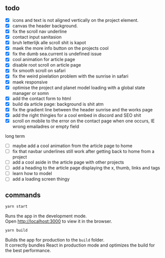 ## todo
- [x] icons and text is not aligned vertically on the project element.
- [x] canvas the header background.
- [x] fix the scroll nav underline
- [x] contact input sanitasion
- [x] bruh letterlijk alle  scroll shit is kapot
- [x] maek the more info button on the projects cool
- [x] fix the dumb sea.current is undefined issue
- [x] cool animation for article page
- [x] disable root scroll on article page
- [x] fix smooth scroll on safari
- [x] fix the weird pixelation problem with the sunrise in safari
- [x] maek responsive
- [x] optimise the project and planet model loading with a global state manager or somn
- [x] add the contact form to html
- [x] build da article page: background is shit atm
- [x] fix the gradient line between the header sunrise and the works page
- [x] add the right thingies for a cool embed in discord and SEO shit
- [x] scroll on mobile to the error on the contact page when one occurs, IE wrong emailadres or empty field 

long term
- [ ] maybe add a cool animation from the article page to home
- [ ] fix that navbar underlines still work after getting back to home from a project
- [ ] add a cool aside in the article page with other projects
- [ ] add a heading to the article page displaying the x, thumb, links and tags
- [ ] learn how to model
- [ ] add a loading screen thingy

## commands
```sh
yarn start
```

Runs the app in the development mode.\
Open [http://localhost:3000](http://localhost:3000) to view it in the browser.


```sh
yarn build
```

Builds the app for production to the `build` folder.\
It correctly bundles React in production mode and optimizes the build for the best performance.